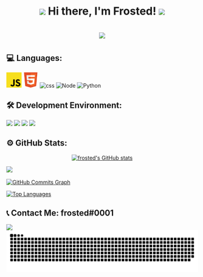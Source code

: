 <h1 align="center">
  <a target="_blank">
    <img src="https://github.com/JayantGoel001/JayantGoel001/blob/master/GIF/Earth.gif" width="24px" style="max-width:100%;">
  </a>
  Hi there, I'm Frosted!
  <a target="_blank">
    <img src="https://github.com/JayantGoel001/JayantGoel001/blob/master/GIF/Earth.gif"  width="24px" style="max-width:100%;">
    <p align="center">  
  <a href="https://www.github.com/frosted13" target="_blank" rel="noreferrer"><img
src="https://img.shields.io/github/followers/3jbh?logo=github&style=for-the-badge&color=0891b2&labelColor=1c1917" /></a>
</p>
<p align="center">  
 </p>
  </a>
</h1>


<h2><strong>💻 Languages: </strong></h2>



<img src="https://raw.githubusercontent.com/StiizzyCat/StiizzyCat/main/Assets/Assets/Javascript.png" alt="JavaScript" width="40" height="40"/> <img src="https://raw.githubusercontent.com/StiizzyCat/StiizzyCat/main/Assets/Assets/HTML.png" alt="HTML" width="40" height="40"/> <image src="https://raw.githubusercontent.com/StiizzyCat/StiizzyCat/main/Assets/Assets/CSS.png" alt="css" width="40" height="40"/> <image src="https://raw.githubusercontent.com/StiizzyCat/StiizzyCat/main/Assets/Assets/Node.png"  alt="Node" width="40" height="40"/> <image src="https://raw.githubusercontent.com/StiizzyCat/StiizzyCat/main/Assets/Assets/python.png" alt="Python" width="40" height="40"/> 
 
 <h2><strong>🛠️ Development Environment: </strong></h2>
<a href="https://www.microsoft.com/ko-kr/software-download/windows11"><img src="https://img.shields.io/badge/-Windows-042571?style=flat&logo=windows"/></a>
<a href="https://code.visualstudio.com/"><img src="https://img.shields.io/badge/-Visual Studio Code-213c60?style=flat&logo=visualstudiocode"/></a>
<a href="https://nodejs.org/"><img src="https://img.shields.io/badge/-Node.js-4a7558?style=flat&logo=node.js&logoColor=white"/></a>
<a href="https://discord.js.org/"><img src="https://img.shields.io/badge/-Discord.js-5865F2?style=flat&logoColor=white&logo=discord"/></a>


 <h2><strong>⚙ GitHub Stats: </strong></h2>

<p align="center">
<a href="http://www.github.com/frosted13"><img src="https://github-readme-stats.vercel.app/api?username=3jbh&show_icons=true&hide=&count_private=true&title_color=0891b2&text_color=ffffff&icon_color=0891b2&bg_color=1c1917&hide_border=true&show_icons=true" alt="frosted's GitHub stats" /></a>

<a href="http://www.github.com/frosted13"><img src="https://github-readme-streak-stats.herokuapp.com/?user=itszw&stroke=ffffff&background=1c1917&ring=0891b2&fire=0891b2&currStreakNum=ffffff&currStreakLabel=0891b2&sideNums=ffffff&sideLabels=ffffff&dates=ffffff&hide_border=true" /></a>

<a href="http://www.github.com/frosted13"><img src="https://activity-graph.herokuapp.com/graph?username=3jbh&bg_color=1c1917&color=ffffff&line=0891b2&point=ffffff&area_color=1c1917&area=true&hide_border=true&custom_title=GitHub%20Commits%20Graph" alt="GitHub Commits Graph" /></a>

<a href="https://github.com/frosted13" align="left"><img src="https://github-readme-stats.vercel.app/api/top-langs/?username=3jbh&langs_count=10&title_color=0891b2&text_color=ffffff&icon_color=0891b2&bg_color=1c1917&hide_border=true&locale=en&custom_title=Top%20%Languages" alt="Top Languages" /></a>
</p>


<h2><strong>📞 Contact Me: frosted#0001</strong></h2>
<a href="https://discord.com/users/923563369989046324"><img align="left" src="https://lanyard.cnrad.dev/api/923563369989046324"></a>


  ![Snake animation](https://github.com/3JBH/3JBH/blob/output/github-contribution-grid-snake.svg)
 
</div>
